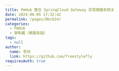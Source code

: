 ```yaml
---
title: PmHub 整合 SpringCloud Gateway 实现微服务网关
date: 2024-06-05 17:32:42
permalink: /pages/0bcb24/
categories: 
  - PmHub
  - 架构篇（微服务版）
tags: 
  - null
author: 
  name: 苍何
  link: https://github.com/freestylefly
requiresAuth: true
---
```

